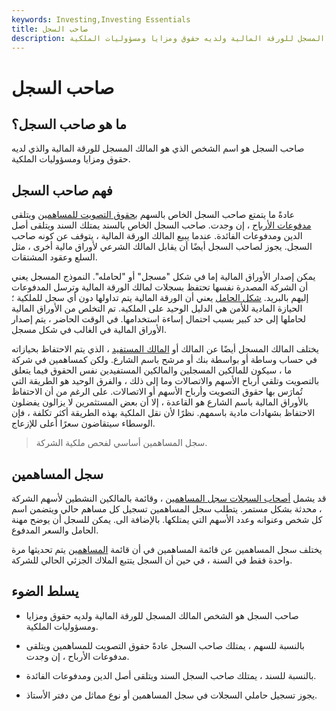 ```yaml
---
keywords: Investing,Investing Essentials
title: صاحب السجل
description: صاحب السجل هو الشخص المالك المسجل للورقة المالية ولديه حقوق ومزايا ومسؤوليات الملكية.
---
```


# صاحب السجل
## ما هو صاحب السجل؟

صاحب السجل هو اسم الشخص الذي هو المالك المسجل للورقة المالية والذي لديه حقوق ومزايا ومسؤوليات الملكية.

## فهم صاحب السجل

عادةً ما يتمتع صاحب السجل الخاص بالسهم [بحقوق التصويت للمساهمين](/votingright) ويتلقى [مدفوعات الأرباح](/payout) ، إن وجدت. صاحب السجل الخاص بالسند يمتلك السند ويتلقى أصل الدين ومدفوعات الفائدة. عندما يبيع المالك الورقة المالية ، يتوقف عن كونه صاحب السجل. يجوز لصاحب السجل أيضًا أن يقابل المالك الشرعي لأوراق مالية أخرى ، مثل السلع وعقود المشتقات.

يمكن إصدار الأوراق المالية إما في شكل "مسجل" أو "لحامله". النموذج المسجل يعني أن الشركة المصدرة نفسها تحتفظ بسجلات لمالك الورقة المالية وترسل المدفوعات إليهم بالبريد. [شكل الحامل](/bearerform) يعني أن الورقة المالية يتم تداولها دون أي سجل للملكية ؛ الحيازة المادية للأمن هي الدليل الوحيد على الملكية. تم التخلص من الأوراق المالية لحاملها إلى حد كبير بسبب احتمال إساءة استخدامها. في الوقت الحاضر ، يتم إصدار الأوراق المالية في الغالب في شكل مسجل.

يختلف المالك المسجل أيضًا عن المالك أو [المالك المستفيد](/beneficialowner) ، الذي يتم الاحتفاظ بحيازاته في حساب وساطة أو بواسطة بنك أو مرشح باسم الشارع. ولكن كمساهمين في شركة ما ، سيكون للمالكين المسجلين والمالكين المستفيدين نفس الحقوق فيما يتعلق بالتصويت وتلقي أرباح الأسهم والاتصالات وما إلى ذلك ، والفرق الوحيد هو الطريقة التي تُمارَس بها حقوق التصويت وأرباح الأسهم أو الاتصالات. على الرغم من أن الاحتفاظ بالأوراق المالية باسم الشارع هو القاعدة ، إلا أن بعض المستثمرين لا يزالون يفضلون الاحتفاظ بشهادات مادية باسمهم. نظرًا لأن نقل الملكية بهذه الطريقة أكثر تكلفة ، فإن الوسطاء سيتقاضون سعرًا أعلى للإزعاج.

> سجل المساهمين أساسي لفحص ملكية الشركة.

>

## سجل المساهمين

قد يشمل [أصحاب السجلات سجل المساهمين](/shareholder-register) ، وقائمة بالمالكين النشطين لأسهم الشركة ، محدثة بشكل مستمر. يتطلب سجل المساهمين تسجيل كل مساهم حالي ويتضمن اسم كل شخص وعنوانه وعدد الأسهم التي يمتلكها. بالإضافة الى. يمكن للسجل أن يوضح مهنة الحامل والسعر المدفوع.

يختلف سجل المساهمين عن قائمة المساهمين في أن قائمة [المساهمين](/shareholder) يتم تحديثها مرة واحدة فقط في السنة ، في حين أن السجل يتتبع الملاك الجزئي الحالي للشركة.

## يسلط الضوء

- صاحب السجل هو الشخص المالك المسجل للورقة المالية ولديه حقوق ومزايا ومسؤوليات الملكية.

- بالنسبة للسهم ، يمتلك صاحب السجل عادةً حقوق التصويت للمساهمين ويتلقى مدفوعات الأرباح ، إن وجدت.

- بالنسبة للسند ، يمتلك صاحب السجل السند ويتلقى أصل الدين ومدفوعات الفائدة.

- يجوز تسجيل حاملي السجلات في سجل المساهمين أو نوع مماثل من دفتر الأستاذ.

